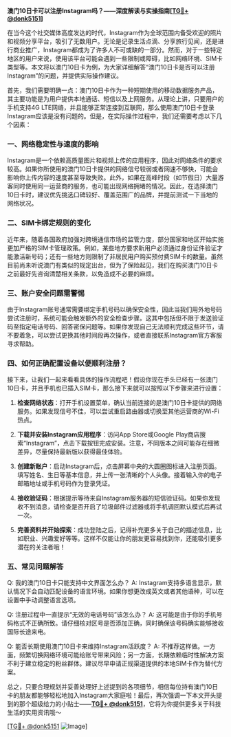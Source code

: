 **澳门10日卡可以注册Instagram吗？——深度解读与实操指南[[TG💪+ @donk5151](https://t.me/s/donk5151)]**

在当今这个社交媒体高度发达的时代，Instagram作为全球范围内备受欢迎的照片和视频分享平台，吸引了无数用户。无论是记录生活点滴、分享旅行见闻，还是进行商业推广，Instagram都成为了许多人不可或缺的一部分。然而，对于一些特定地区的用户来说，使用该平台可能会遇到一些限制或障碍，比如网络环境、SIM卡类型等。本文将以澳门10日卡为例，为大家详细解答“澳门10日卡是否可以注册Instagram”的问题，并提供实际操作建议。

首先，我们需要明确一点：澳门10日卡作为一种短期使用的移动数据服务产品，其主要功能是为用户提供本地通话、短信以及上网服务。从理论上讲，只要用户的手机支持4G LTE网络，并且能够正常连接到互联网，那么使用澳门10日卡登录Instagram应该是没有问题的。但是，在实际操作过程中，我们还需要考虑以下几个因素：

### 一、网络稳定性与速度的影响

Instagram是一个依赖高质量图片和视频上传的应用程序，因此对网络条件的要求较高。如果你所使用的澳门10日卡提供的网络信号较弱或者网速不够快，可能会影响你上传内容的速度甚至导致失败。此外，如果在高峰时段（如节假日）大量游客同时使用同一运营商的服务，也可能出现网络拥堵的情况。因此，在选择澳门10日卡时，建议优先挑选口碑较好、覆盖范围广的品牌，并提前测试一下当地的网络状况。

### 二、SIM卡绑定规则的变化

近年来，随着各国政府加强对跨境通信市场的监管力度，部分国家和地区开始实施更加严格的SIM卡管理政策。例如，某些地方要求新用户必须通过身份证件验证才能激活新号码；还有一些地方则限制了非居民用户购买预付费SIM卡的数量。虽然目前尚未听说澳门有类似的规定出台，但为了保险起见，我们在购买澳门10日卡之前最好先咨询清楚相关条款，以免造成不必要的麻烦。

### 三、账户安全问题需警惕

由于Instagram账号通常需要绑定手机号码以确保安全性，因此当我们用外地号码尝试注册时，系统可能会触发额外的安全检查步骤。这其中包括但不限于发送验证码至指定电话号码、回答密保问题等。如果你发现自己无法顺利完成这些环节，请不要着急，可以尝试更换其他时间段再次操作，或者直接联系Instagram官方客服寻求帮助。

### 四、如何正确配置设备以便顺利注册？

接下来，让我们一起来看看具体的操作流程吧！假设你现在手头已经有一张澳门10日卡，并且手机也已插入SIM卡，那么接下来就可以按照以下步骤来进行设置：

1. **检查网络状态**：打开手机设置菜单，确认当前连接的是澳门10日卡提供的网络服务。如果发现信号不佳，可以尝试重启路由器或切换至其他运营商的Wi-Fi热点。
   
2. **下载并安装Instagram应用程序**：访问App Store或Google Play商店搜索“Instagram”，点击下载按钮完成安装。注意，不同版本之间可能存在细微差异，尽量保持最新版以获得最佳体验。

3. **创建新账户**：启动Instagram后，点击屏幕中央的大圆圈图标进入注册页面。填写姓名、生日等基本信息，并上传一张清晰的个人头像。接着输入你的电子邮箱地址或手机号码作为登录凭证。

4. **接收验证码**：根据提示等待来自Instagram服务器的短信验证码。如果你发现收不到消息，请检查是否开启了垃圾邮件过滤器或将手机调回默认模式后再试一次。

5. **完善资料并开始探索**：成功登陆之后，记得补充更多关于自己的描述信息，比如职业、兴趣爱好等等。这样不仅能让你的朋友更容易找到你，还能吸引更多潜在的关注者哦！

### 五、常见问题解答

Q: 我的澳门10日卡只能支持中文界面怎么办？
A: Instagram支持多语言显示，默认情况下会自动匹配设备的语言环境。如果你想更改成英文或者其他语种，可以在设置中手动调整语言选项。

Q: 注册过程中一直提示“无效的电话号码”该怎么办？
A: 这可能是由于你的手机号码格式不正确所致。请仔细核对区号是否添加正确，同时确保该号码确实能够接收国际长途来电。

Q: 能否长期使用澳门10日卡来维持Instagram活跃度？
A: 不推荐这样做。一方面，频繁切换网络环境可能给账号带来风险；另一方面，长期依赖临时性解决方案不利于建立稳定的粉丝群体。建议尽早申请正规渠道提供的本地SIM卡作为替代方案。

总之，只要合理规划并妥善处理好上述提到的各项细节，相信每位持有澳门10日卡的朋友都能够轻松地加入Instagram大家庭啦！最后，再次强调一下本文开头提到的那个超级给力的小贴士——**[TG💪+ @donk5151](https://t.me/s/donk5151)**，它将为你提供更多关于科技生活的实用资讯哦～

[[TG💪+ @donk5151](https://t.me/s/donk5151) ![Image](https://i.postimg.cc/rwNCRYN7/Snipaste-2025-04-30-17-27-05.png)]